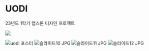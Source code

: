 # UODI
23년도 1학기 캡스톤 디자인 프로젝트

<a href="https://chivalrous-saffron-326.notion.site/UODI-c86b61305b3145f0afe385f9d6e726bd?pvs=4"><img src="https://img.shields.io/badge/프로젝트 소개서-E6E6E6?style=for-the-badge&logo=notion&logoColor=black" /></a>

![uodi 포스터](https://github.com/seoseuo/UODI/assets/90320005/74620d7e-327f-4376-9167-c8dd6c40bc70)
![슬라이드10 JPG](https://github.com/seoseuo/UODI/assets/90320005/0f5b8e71-c6af-4b98-8da7-19ade7d21b6b)
![슬라이드11 JPG](https://github.com/seoseuo/UODI/assets/90320005/71f1520b-4982-4be1-84f4-0c51d781c2e1)
![슬라이드12 JPG](https://github.com/seoseuo/UODI/assets/90320005/11f41f24-5308-492e-a659-30469bfade1a)
